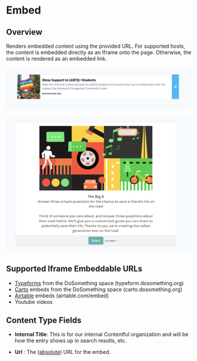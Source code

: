 # Embed

## Overview

Renders embedded content using the provided URL. For supported hosts, the content is embedded directly as an Iframe onto the page. Otherwise, the content is rendered as an embedded link.

![Embed Link](../../.gitbook/assets/embed-link.png)

![Embed Iframe (Typeform)](../../.gitbook/assets/embed-typeform.png)

## Supported Iframe Embeddable URLs

-   [Typeforms](https://www.typeform.com/) from the DoSomething space (typeform.dosomething.org)
-   [Carto](https://carto.com/) embeds from the DoSomething space (carto.dosomething.org)
-   [Airtable](https://airtable.com/) embeds (airtable.com/embed)
-   Youtube videos

## Content Type Fields

-   **Internal Title**: This is for our internal Contentful organization and will be how the entry shows up in search results, etc.

-   **Url** : The ([absolute](https://www.9thwonder.com/blog/the-difference-between-absolute-and-relative-urls-in-website-development#:~:text=An%20absolute%20URL%20is%20a,same%20server%20as%20your%20website.)) URL for the embed.
